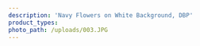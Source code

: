 ```yaml
---
description: 'Navy Flowers on White Background, DBP'
product_types:
photo_path: /uploads/003.JPG
---
```

